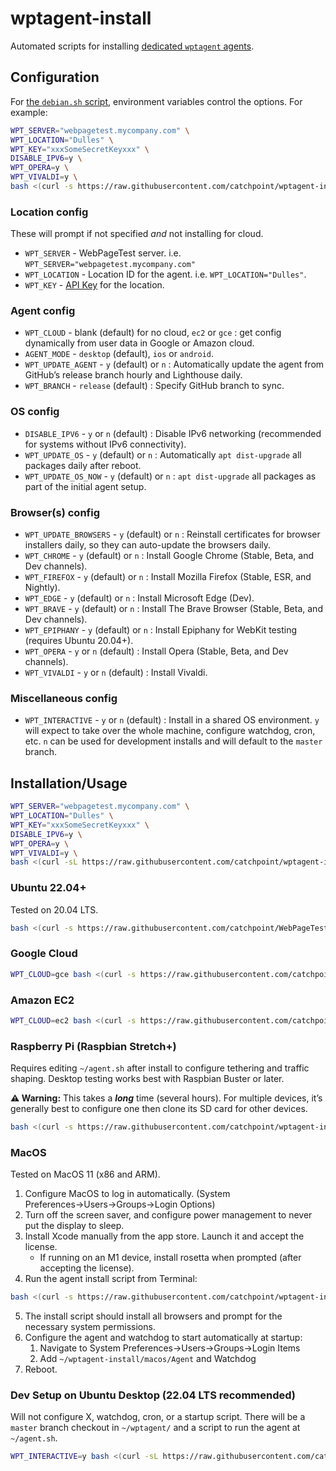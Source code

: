 # wptagent-install

Automated scripts for installing [dedicated `wptagent` agents](https://github.com/WPO-Foundation/wptagent).


## Configuration

For [the `debian.sh` script](./debian.sh), environment variables control the options. For example:

```bash
WPT_SERVER="webpagetest.mycompany.com" \
WPT_LOCATION="Dulles" \
WPT_KEY="xxxSomeSecretKeyxxx" \
DISABLE_IPV6=y \
WPT_OPERA=y \
WPT_VIVALDI=y \
bash <(curl -s https://raw.githubusercontent.com/catchpoint/wptagent-install/master/debian.sh)
```

### Location config

These will prompt if not specified _and_ not installing for cloud.

* `WPT_SERVER` - WebPageTest server. i.e. `WPT_SERVER="webpagetest.mycompany.com"`
* `WPT_LOCATION` - Location ID for the agent. i.e. `WPT_LOCATION="Dulles"`.
* `WPT_KEY` - [API Key](https://docs.webpagetest.org/api/keys/) for the location.

### Agent config

* `WPT_CLOUD` - blank (default) for no cloud, `ec2` or `gce` : get config dynamically from user data in Google or Amazon cloud.
* `AGENT_MODE` - `desktop` (default), `ios` or `android`.
* `WPT_UPDATE_AGENT` - `y` (default) or `n` : Automatically update the agent from GitHub’s release branch hourly and Lighthouse daily.
* `WPT_BRANCH` - `release` (default) : Specify GitHub branch to sync.

### OS config

* `DISABLE_IPV6` - `y` or `n` (default) : Disable IPv6 networking (recommended for systems without IPv6 connectivity).
* `WPT_UPDATE_OS` - `y` (default) or `n` : Automatically `apt dist-upgrade` all packages daily after reboot.
* `WPT_UPDATE_OS_NOW` - `y` (default) or `n` : `apt dist-upgrade` all packages as part of the initial agent setup.

### Browser(s) config

* `WPT_UPDATE_BROWSERS` - `y` (default) or `n` : Reinstall certificates for browser installers daily, so they can auto-update the browsers daily.
* `WPT_CHROME` - `y` (default) or `n` : Install Google Chrome (Stable, Beta, and Dev channels).
* `WPT_FIREFOX` - `y` (default) or `n` : Install Mozilla Firefox (Stable, ESR, and Nightly).
* `WPT_EDGE` - `y` (default) or `n` : Install Microsoft Edge (Dev).
* `WPT_BRAVE` - `y` (default) or `n` : Install The Brave Browser (Stable, Beta, and Dev channels).
* `WPT_EPIPHANY` - `y` (default) or `n` : Install Epiphany for WebKit testing (requires Ubuntu 20.04+).
* `WPT_OPERA` - `y` or `n` (default) : Install Opera (Stable, Beta, and Dev channels).
* `WPT_VIVALDI` - `y` or `n` (default) : Install Vivaldi.


### Miscellaneous config

* `WPT_INTERACTIVE` - `y` or `n` (default) : Install in a shared OS environment. `y` will expect to take over the whole machine, configure watchdog, cron, etc. `n` can be used for development installs and will default to the `master` branch.

## Installation/Usage

```bash
WPT_SERVER="webpagetest.mycompany.com" \
WPT_LOCATION="Dulles" \
WPT_KEY="xxxSomeSecretKeyxxx" \
DISABLE_IPV6=y \
WPT_OPERA=y \
WPT_VIVALDI=y \
bash <(curl -sL https://raw.githubusercontent.com/catchpoint/wptagent-install/master/debian.sh)
```

### Ubuntu 22.04+
 
Tested on 20.04 LTS.

```bash
bash <(curl -s https://raw.githubusercontent.com/catchpoint/WebPageTest.agent-install/master/debian.sh)
```

### Google Cloud
 
```sh
WPT_CLOUD=gce bash <(curl -s https://raw.githubusercontent.com/catchpoint/wptagent-install/master/debian.sh)
```

### Amazon EC2
 
```sh
WPT_CLOUD=ec2 bash <(curl -s https://raw.githubusercontent.com/catchpoint/wptagent-install/master/debian.sh)
```

### Raspberry Pi (Raspbian Stretch+)
 
Requires editing `~/agent.sh` after install to configure tethering and traffic shaping. Desktop testing works best with Raspbian Buster or later.

**⚠️ Warning:** This takes a ***long*** time (several hours). For multiple devices, it’s generally best to configure one then clone its SD card for other devices.

```sh
bash <(curl -s https://raw.githubusercontent.com/catchpoint/wptagent-install/master/debian.sh)
```

### MacOS
 
Tested on MacOS 11 (x86 and ARM).

1. Configure MacOS to log in automatically. (System Preferences→Users→Groups→Login Options)
2. Turn off the screen saver, and configure power management to never put the display to sleep.
3. Install Xcode manually from the app store. Launch it and accept the license.
   * If running on an M1 device, install rosetta when prompted (after accepting the license).
4. Run the agent install script from Terminal:
  ```sh
  bash <(curl -s https://raw.githubusercontent.com/catchpoint/wptagent-install/master/macos.sh)
  ```
5. The install script should install all browsers and prompt for the necessary system permissions.
6. Configure the agent and watchdog to start automatically at startup:
   1. Navigate to System Preferences→Users→Groups→Login Items
   2. Add `~/wptagent-install/macos/Agent` and Watchdog
7. Reboot.

### Dev Setup on Ubuntu Desktop (22.04 LTS recommended)
 
Will not configure X, watchdog, cron, or a startup script. There will be a `master` branch checkout in `~/wptagent/` and a script to run the agent at `~/agent.sh`.

```sh
WPT_INTERACTIVE=y bash <(curl -sL https://raw.githubusercontent.com/catchpoint/wptagent-install/master/debian.sh)
```
